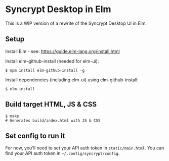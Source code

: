 # Syncrypt Desktop in Elm

This is a WIP version of a rewrite of the Syncrypt Desktop UI in Elm.

## Setup

Install Elm - see: https://guide.elm-lang.org/install.html

Install elm-github-install (needed for elm-ui):

    $ npm install elm-github-install -g

Install dependencies (including elm-ui) using elm-github-install:

    $ elm-install


## Build target HTML, JS & CSS
    $ make
    # Generates build/index.html with JS & CSS

## Set config to run it
For now, you'll need to set your API auth token in `static/main.html`.
You can find your API auth token in `~/.config/syncrypt/config`.

